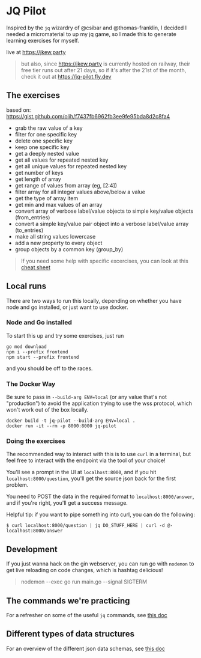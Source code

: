 # JQ Pilot

Inspired by the `jq` wizardry of @csibar and @thomas-franklin, I decided I needed a micromaterial to up my jq game, so I made this to generate learning exercises for myself.

live at https://jkew.party

> but also, since https://jkew.party is currently hosted on railway, their free tier runs out after 21 days, so if it's after the 21st of the month, check it out at https://jq-pilot.fly.dev

## The exercises

based on: https://gist.github.com/olih/f7437fb6962fb3ee9fe95bda8d2c8fa4

-   grab the raw value of a key
-   filter for one specific key
-   delete one specific key
-   keep one specific key
-   get a deeply nested value
-   get all values for repeated nested key
-   get all unique values for repeated nested key
-   get number of keys
-   get length of array
-   get range of values from array (eg, [2:4])
-   filter array for all integer values above/below a value
-   get the type of array item
-   get min and max values of an array
-   convert array of verbose label/value objects to simple key/value objects (from_entries)
-   convert a simple key/value pair object into a verbose label/value array (to_entries)
-   make all string values lowercase
-   add a new property to every object
-   group objects by a common key (group_by)

> If you need some help with specific excercises, you can look at this [cheat sheet](docs/cheat-sheet.md)

## Local runs

There are two ways to run this locally, depending on whether you have node and go installed, or just want to use docker.

### Node and Go installed

To start this up and try some exercises, just run

```
go mod download
npm i --prefix frontend
npm start --prefix frontend
```

and you should be off to the races.

### The Docker Way

Be sure to pass in `--build-arg ENV=local` (or any value that's not "production") to avoid the application trying
to use the wss protocol, which won't work out of the box locally.

```
docker build -t jq-pilot --build-arg ENV=local .
docker run -it --rm -p 8000:8000 jq-pilot
```

### Doing the exercises

The recommended way to interact with this is to use `curl` in a terminal, but feel free to interact with the endpoint via the tool of your choice!

You'll see a prompt in the UI at `localhost:8000`, and if you hit `localhost:8000/question`, you'll get the source json back for the first problem.

You need to POST the data in the required format to `localhost:8000/answer`, and if you're right, you'll get a success message.

Helpful tip: if you want to pipe something into curl, you can do the following:

```
$ curl localhost:8000/question | jq DO_STUFF_HERE | curl -d @- localhost:8000/answer
```

## Development

If you just wanna hack on the gin webserver, you can run go with `nodemon` to get live reloading on code changes, which is hashtag delicious!

> nodemon --exec go run main.go --signal SIGTERM

## The commands we're practicing

For a refresher on some of the useful `jq` commands, see [this doc](docs/useful-commands.md)

## Different types of data structures

For an overview of the different json data schemas, see [this doc](docs/different-structures.md)
